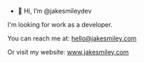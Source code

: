 - 👋 Hi, I’m @jakesmileydev
 
I'm looking for work as a developer.

You can reach me at: hello@jakesmiley.com

Or visit my website: www.jakesmiley.com

<!---
jakesmileydev/jakesmileydev is a ✨ special ✨ repository because its `README.md` (this file) appears on your GitHub profile.
You can click the Preview link to take a look at your changes.
--->
